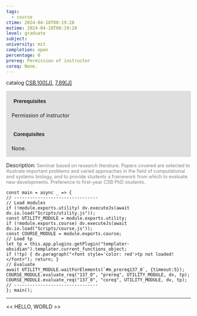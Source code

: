 ```yaml
---
tags:
  - course
ctime: 2024-04-18T00:19:28
mstime: 2024-04-18T00:19:28
level: graduate
subject: 
university: mit
completion: open
percentage: 0
prereq: Permission of instructor
coreq: None.
---
```


catalog [CSB.100[J]](http://student.mit.edu/catalog/mCSBa.html#CSB.100), [7.89[J]](http://student.mit.edu/catalog/m7a.html#7.89)

<span style="display: block; padding: 15px; background-color: rgb(100, 100, 100, 0.2);"><font id="m_prereq137_0" style="display: block; font-family: Arial, sans-serif; font-weight: bold; padding: 5px">Prerequisites</font><br><span id="prereq137_0">Permission of instructor</span></span>
<span style="display: block; padding: 15px; background-color: rgb(100, 100, 100, 0.2);"><font id="m_coreq137_0" style="display: block; font-family: Arial, sans-serif; font-weight: bold; padding: 5px">Corequisites</font><br><span id="coreq137_0">None.</span></span>

<font style="">Description:</font>
<font style="color: grey; font-size: 0.8rem;">Seminar based on research literature. Papers covered are selected to illustrate important problems and varied approaches in the field of computational and systems biology, and to provide students a framework from which to evaluate new developments. Preference to first-year CSB PhD students.</font>

```dataviewjs
const main = async _ => {
// --------------------------------
// Load modules
if (!module.exports.utility) dv.executeJs(await dv.io.load("Scripts/utility.js"));
const UTILITY_MODULE = module.exports.utility;
if (!module.exports.course) dv.executeJs(await dv.io.load("Scripts/course.js"));
const COURSE_MODULE = module.exports.course;
// Load tp
let tp = this.app.plugins.getPlugin("templater-obsidian").templater.current_functions_object;
if (!tp) { dv.paragraph("<font style='color: red'>tp not loaded!</font>"); return; }
// Evaluate
await UTILITY_MODULE.waitForElements(`#m_prereq137_0`, {timeout:5});
COURSE_MODULE.evaluate_req("137_0", "prereq", UTILITY_MODULE, dv, tp);
COURSE_MODULE.evaluate_req("137_0", "coreq", UTILITY_MODULE, dv, tp);
// --------------------------------
}; main();
```

---

<< HELLO, WORLD >>
